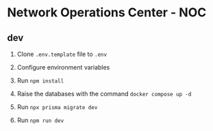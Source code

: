 # Network Operations Center - NOC

## dev

1. Clone `.env.template` file to `.env`

2. Configure environment variables

3. Run `npm install`

4. Raise the databases with the command `docker compose up -d`

5. Run `npx prisma migrate dev`

6. Run `npm run dev`
